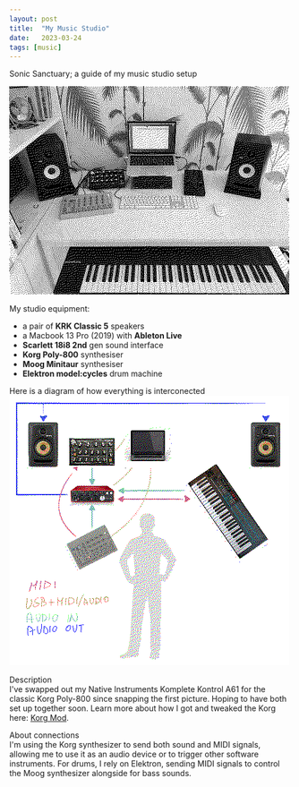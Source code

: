 ```yaml
---
layout: post
title:  "My Music Studio"
date:   2023-03-24
tags: [music]
---
```


Sonic Sanctuary; a guide of my music studio setup

![studio](/images/studio.png)

My studio equipment:
- a pair of **KRK Classic 5** speakers
- a Macbook 13 Pro (2019) with **Ableton Live**
- **Scarlett 18i8 2nd** gen sound interface
- **Korg Poly-800** synthesiser
- **Moog Minitaur** synthesiser
- **Elektron model:cycles** drum machine

Here is a diagram of how everything is interconected
![diagram](/images/diagram.png)

Description  
I've swapped out my Native Instruments Komplete Kontrol A61 for the classic Korg Poly-800 since snapping the first picture. Hoping to have both set up together soon. Learn more about how I got and tweaked the Korg here: <a href="{{ site.url }}/blog/korg-poly-800-mod">Korg Mod</a>.

About connections  
I'm using the Korg synthesizer to send both sound and MIDI signals, allowing me to use it as an audio device or to trigger other software instruments.
For drums, I rely on Elektron, sending MIDI signals to control the Moog synthesizer alongside for bass sounds.

